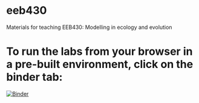 # eeb430
Materials for teaching EEB430: Modelling in ecology and evolution

# To run the labs from your browser in a pre-built environment, click on the binder tab:
[![Binder](https://mybinder.org/badge_logo.svg)](https://mybinder.org/v2/gh/mmosmond/eeb430/HEAD?filepath=labs)


